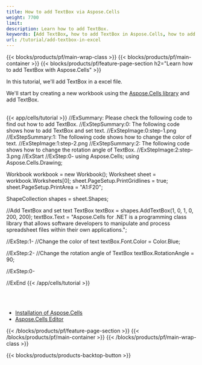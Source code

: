 ```yaml
---
title: How to add TextBox via Aspose.Cells
weight: 7700
limit: 
description: Learn how to add TextBox.
keywords: [Add TextBox, how to add TextBox in Aspose.Cells, how to add TextBox using Aspose.Cells]
url: /tutorial/add-textbox-in-excel
---
```


{{< blocks/products/pf/main-wrap-class >}}
{{< blocks/products/pf/main-container >}}
{{< blocks/products/pf/feature-page-section h2="Learn how to add TextBox with Aspose.Cells" >}}

<p>
In this tutorial, we'll add TextBox in a excel file.
</p>

<p>
We'll start by creating a new workbook using the <a href="https://www.nuget.org/packages/Aspose.Cells">Aspose.Cells library</a> and add TextBox.
</p>

<br />
{{< app/cells/tutorial >}}
//ExSummary: Please check the following code to find out how to add TextBox.
//ExStepSummary:0: The following code shows how to add TextBox and set text.
//ExStepImage:0:step-1.png
//ExStepSummary:1: The following code shows how to change the color of text.
//ExStepImage:1:step-2.png
//ExStepSummary:2: The following code shows how to change the rotation angle of TextBox.
//ExStepImage:2:step-3.png
//ExStart
//ExStep:0-
using Aspose.Cells;
using Aspose.Cells.Drawing;

Workbook workbook = new Workbook();
Worksheet sheet = workbook.Worksheets[0];
sheet.PageSetup.PrintGridlines = true;
sheet.PageSetup.PrintArea = "A1:F20";

ShapeCollection shapes = sheet.Shapes;

//Add TextBox and set text
TextBox textBox =  shapes.AddTextBox(1, 0, 1, 0, 200, 200);
textBox.Text = "Aspose.Cells for .NET is a programming class library that allows software developers to manipulate and process spreadsheet files within their own applications.";

//ExStep:1-
//Change the color of text
textBox.Font.Color = Color.Blue;

//ExStep:2-
//Change the rotation angle of TextBox
textBox.RotationAngle = 90;

//ExStep:0-

//ExEnd
{{< /app/cells/tutorial >}}
<br />

<br />
<br />
<div class="code-sample">
    <ul class="link-list">
        <li class="link-item"><a href="https://docs.aspose.com/cells/net/installation/">Installation of Aspose.Cells</a></li>
        <li class="link-item"><a href="https://products.aspose.app/cells/editor/">Aspose.Cells Editor</a></li>
    </ul>
</div>

{{< /blocks/products/pf/feature-page-section >}}
{{< /blocks/products/pf/main-container >}}
{{< /blocks/products/pf/main-wrap-class >}}

{{< blocks/products/products-backtop-button >}}